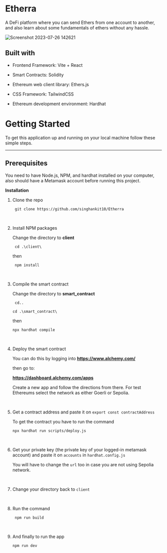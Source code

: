 # Etherra
A DeFi platform where you can send Ethers from one account to another, and also learn about some fundamentals of ethers without any hassle.

![Screenshot 2023-07-26 142621](https://github.com/singhankit10/Etherra/assets/80821128/a765ac9d-a177-4d7d-aea2-060e4c09c9e6)

## **Built with**

* Frontend Framework: Vite + React

* Smart Contracts: Solidity

* Ethereum web client library: Ethers.js

* CSS Framework: TailwindCSS

* Ethereum development environment: Hardhat

# **Getting Started**
To get this application up and running on your local machine follow these simple steps.
****
## Prerequisites

You need to have Node.js, NPM, and hardhat installed on your computer, also should have a Metamask account before running this project.

**Installation**
1. Clone the repo
   
   ````
    git clone https://github.com/singhankit10/Etherra 
   ````

   <br>
   
2. Install NPM packages

   Change the directory to **client**

   ````
    cd .\client\
   ````
   
   then
   
   ````
    npm install
   ````

   <br>

3. Compile the smart contract

   Change the directory to **smart_contract**

   ````
    cd..
   ````
   
   ````
   cd .\smart_contract\
   ````

   then

   ````
   npx hardhat compile
   ````

   <br>

4. Deploy the smart contract

   You can do this by logging into **https://www.alchemy.com/**

   then go to:

   **https://dashboard.alchemy.com/apps**

   Create a new app and follow the directions from there. For test Ethereums select the network as either Goerli or Sepolia.


   <br>

5. Get a contract address and paste it on ```export const contractAddress```

   To get the contract you have to run the command
   ````
   npx hardhat run scripts/deploy.js
   ````

   <br>

6. Get your private key (the private key of your logged-in metamask account) and paste it on ```accounts``` in ```hardhat.config.js```

   You will have to change the ```url``` too in case you are not using Sepolia network.

   <br>


7. Change your directory back to ```client```

   <br>
   
8. Run the command 

   ````
    npm run build 
   ````

   <br>

9. And finally to run the app

   ```` 
   npm run dev
   ````
